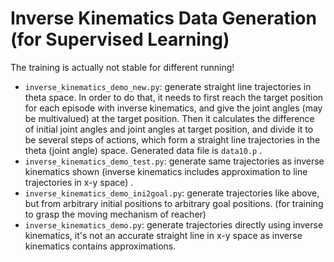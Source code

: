 # Inverse Kinematics Data Generation (for Supervised Learning)

The training is actually not stable for different running!

- `inverse_kinematics_demo_new.py`: generate straight line trajectories in theta space. In order to do that, it needs to first reach the target position for each episode with inverse kinematics, and give the joint angles  (may be multivalued) at the target position. Then it calculates the difference of initial joint angles and joint angles at target position, and divide it to be several steps of actions, which form a straight line trajectories in the theta (joint angle) space. Generated data file is `data10.p` .
- `inverse_kinematics_demo_test.py`: generate same trajectories as inverse kinematics shown (inverse kinematics includes approximation to line trajectories in x-y space) .
- `inverse_kinematics_demo_ini2goal.py`: generate trajectories like above, but from arbitrary initial positions to arbitrary goal positions. (for training to grasp the moving mechanism of reacher)
- `inverse_kinematics_demo.py`: generate trajectories directly using inverse kinematics, it's not an accurate straight line in x-y space as inverse kinematics contains approximations.

